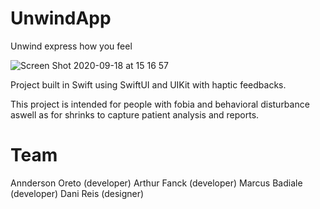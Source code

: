 # UnwindApp

Unwind
express how you feel

![Screen Shot 2020-09-18 at 15 16 57](https://user-images.githubusercontent.com/31700925/93631455-015c0180-f9c2-11ea-994f-c9c70d1bfcc3.png)

Project built in Swift using SwiftUI and UIKit with haptic feedbacks.

This project is intended for people with fobia and behavioral disturbance aswell as for shrinks to capture patient analysis and reports.

# Team
Annderson Oreto (developer)
Arthur Fanck (developer)
Marcus Badiale (developer)
Dani Reis (designer)
